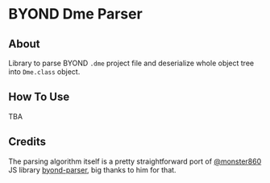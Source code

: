 # BYOND Dme Parser

## About

Library to parse BYOND `.dme` project file and deserialize whole object tree into `Dme.class` object.

## How To Use

TBA

## Credits

The parsing algorithm itself is a pretty straightforward port of [@monster860](https://github.com/monster860) JS library [byond-parser](https://github.com/monster860/byond-parser),
big thanks to him for that.
